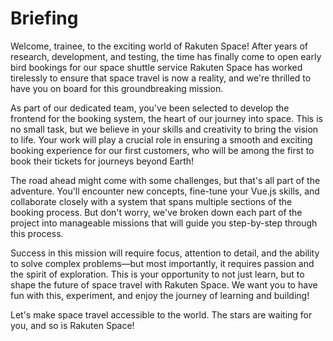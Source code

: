 # Briefing

Welcome, trainee, to the exciting world of Rakuten Space! After years of research, development, and testing, the time has finally come to open early bird bookings for our space shuttle service
Rakuten Space has worked tirelessly to ensure that space travel is now a reality, and we're thrilled to have you on board for this groundbreaking mission.

As part of our dedicated team, you've been selected to develop the frontend for the booking system, the heart of our journey into space. This is no small task, but we believe in your skills and creativity to bring the vision to life. Your work will play a crucial role in ensuring a smooth and exciting booking experience for our first customers, who will be among the first to book their tickets for journeys beyond Earth!

The road ahead might come with some challenges, but that's all part of the adventure. You'll encounter new concepts, fine-tune your Vue.js skills, and collaborate closely with a system that spans multiple sections of the booking process. But don't worry, we've broken down each part of the project into manageable missions that will guide you step-by-step through this process.

Success in this mission will require focus, attention to detail, and the ability to solve complex problems—but most importantly, it requires passion and the spirit of exploration. This is your opportunity to not just learn, but to shape the future of space travel with Rakuten Space. We want you to have fun with this, experiment, and enjoy the journey of learning and building!

Let's make space travel accessible to the world. The stars are waiting for you, and so is Rakuten Space!